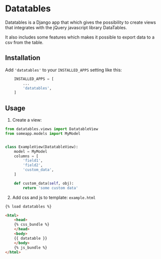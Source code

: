 # Datatables
Datatables is a Django app that which gives the possibility to create
views that integrates with the jQuery javascript library DataTables.

It also includes some features which makes it possible to export data to a csv
from the table.


## Installation
Add `'datatables'` to your `INSTALLED_APPS` setting like this:

``` python
    INSTALLED_APPS = [
        ...
        'datatables',
    ]
```

## Usage

1. Create a view:
``` python
from datatables.views import DatatableView
from someapp.models import MyModel


class ExampleView(DatatableView):
    model = MyModel
    columns = [
        'field1',
        'field2',
        'custom_data',
    ]

    def custom_data(self, obj):
        return 'some custom data'
```

2. Add css and js to template:
`example.html`
``` html
{% load datatables %}

<html>
    <head>
    {% css_bundle %}
    </head>
    <body>
    {{ datatable }}
    </body>
    {% js_bundle %}
</html>
```
